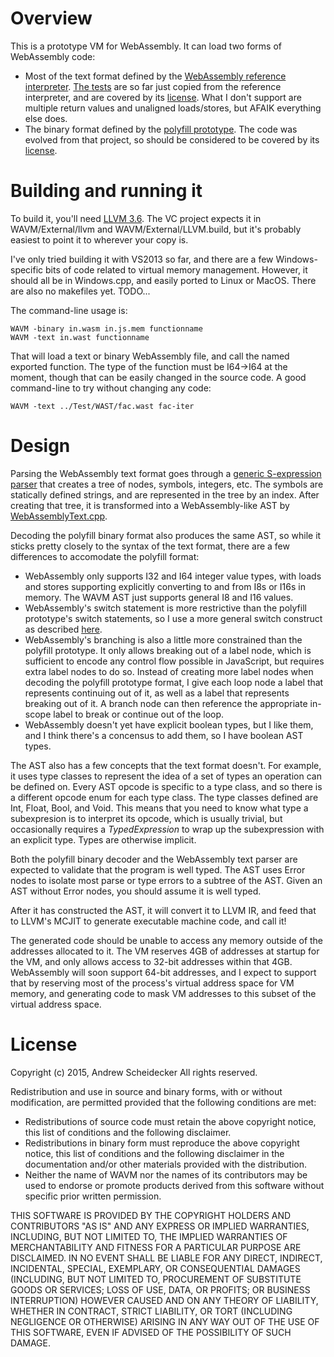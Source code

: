 # Overview

This is a prototype VM for WebAssembly. It can load two forms of WebAssembly code:
* Most of the text format defined by the [WebAssembly reference interpreter](https://github.com/WebAssembly/spec/tree/master/ml-proto). [The tests](Tests/WAST) are so far just copied from the reference interpreter, and are covered by its [license](spec.LICENSE). What I don't support are multiple return values and unaligned loads/stores, but AFAIK everything else does.
* The binary format defined by the [polyfill prototype](https://github.com/WebAssembly/polyfill-prototype-1). The code was evolved from that project, so should be considered to be covered by its [license](polyfill.LICENSE).

# Building and running it

To build it, you'll need [LLVM 3.6](https://github.com/llvm-mirror/llvm/tree/release_36). The VC project expects it in WAVM/External/llvm and WAVM/External/LLVM.build, but it's probably easiest to point it to wherever your copy is.

I've only tried building it with VS2013 so far, and there are a few Windows-specific bits of code related to virtual memory management. However, it should all be in Windows.cpp, and easily ported to Linux or MacOS. There are also no makefiles yet. TODO...

The command-line usage is:
```
WAVM -binary in.wasm in.js.mem functionname
WAVM -text in.wast functionname
```

That will load a text or binary WebAssembly file, and call the named exported function. The type of the function must be I64->I64 at the moment, though that can be easily changed in the source code. A good command-line to try without changing any code:

```WAVM -text ../Test/WAST/fac.wast fac-iter```

# Design

Parsing the WebAssembly text format goes through a [generic S-expression parser](Source/SExpressions.cpp) that creates a tree of nodes, symbols, integers, etc. The symbols are statically defined strings, and are represented in the tree by an index. After creating that tree, it is transformed into a WebAssembly-like AST by [WebAssemblyText.cpp](Source/WebAssembly/WebAssemblyText.cpp).

Decoding the polyfill binary format also produces the same AST, so while it sticks pretty closely to the syntax of the text format, there are a few differences to accomodate the polyfill format:
* WebAssembly only supports I32 and I64 integer value types, with loads and stores supporting explicitly converting to and from I8s or I16s in memory. The WAVM AST just supports general I8 and I16 values.
* WebAssembly's switch statement is more restrictive than the polyfill prototype's switch statements, so I use a more general switch construct as described [here](https://github.com/WebAssembly/design/issues/322).
* WebAssembly's branching is also a little more constrained than the polyfill prototype. It only allows breaking out of a label node, which is sufficient to encode any control flow possible in JavaScript, but requires extra label nodes to do so. Instead of creating more label nodes when decoding the polyfill prototype format, I give each loop node a label that represents continuing out of it, as well as a label that represents breaking out of it. A branch node can then reference the appropriate in-scope label to break or continue out of the loop.
* WebAssembly doesn't yet have explicit boolean types, but I like them, and I think there's a concensus to add them, so I have boolean AST types.

The AST also has a few concepts that the text format doesn't. For example, it uses type classes to represent the idea of a set of types an operation can be defined on. Every AST opcode is specific to a type class, and so there is a different opcode enum for each type class. The type classes defined are Int, Float, Bool, and Void. This means that you need to know what type a subexpresion is to interpret its opcode, which is usually trivial, but occasionally requires a *TypedExpression* to wrap up the subexpression with an explicit type. Types are otherwise implicit.

Both the polyfill binary decoder and the WebAssembly text parser are expected to validate that the program is well typed. The AST uses Error nodes to isolate most parse or type errors to a subtree of the AST. Given an AST without Error nodes, you should assume it is well typed.

After it has constructed the AST, it will convert it to LLVM IR, and feed that to LLVM's MCJIT to generate executable machine code, and call it!

The generated code should be unable to access any memory outside of the addresses allocated to it. The VM reserves 4GB of addresses at startup for the VM, and only allows access to 32-bit addresses within that 4GB. WebAssembly will soon support 64-bit addresses, and I expect to support that by reserving most of the process's virtual address space for VM memory, and generating code to mask VM addresses to this subset of the virtual address space.

# License

Copyright (c) 2015, Andrew Scheidecker
All rights reserved.

Redistribution and use in source and binary forms, with or without modification, are permitted provided that the following conditions are met:
* Redistributions of source code must retain the above copyright notice, this list of conditions and the following disclaimer.
* Redistributions in binary form must reproduce the above copyright notice, this list of conditions and the following disclaimer in the documentation and/or other materials provided with the distribution.
* Neither the name of WAVM nor the names of its contributors may be used to endorse or promote products derived from this software without specific prior written permission.

THIS SOFTWARE IS PROVIDED BY THE COPYRIGHT HOLDERS AND CONTRIBUTORS "AS IS" AND ANY EXPRESS OR IMPLIED WARRANTIES, INCLUDING, BUT NOT LIMITED TO, THE IMPLIED WARRANTIES OF MERCHANTABILITY AND FITNESS FOR A PARTICULAR PURPOSE ARE DISCLAIMED. IN NO EVENT SHALL <COPYRIGHT HOLDER> BE LIABLE FOR ANY DIRECT, INDIRECT, INCIDENTAL, SPECIAL, EXEMPLARY, OR CONSEQUENTIAL DAMAGES (INCLUDING, BUT NOT LIMITED TO, PROCUREMENT OF SUBSTITUTE GOODS OR SERVICES; LOSS OF USE, DATA, OR PROFITS; OR BUSINESS INTERRUPTION) HOWEVER CAUSED AND ON ANY THEORY OF LIABILITY, WHETHER IN CONTRACT, STRICT LIABILITY, OR TORT (INCLUDING NEGLIGENCE OR OTHERWISE) ARISING IN ANY WAY OUT OF THE USE OF THIS SOFTWARE, EVEN IF ADVISED OF THE POSSIBILITY OF SUCH DAMAGE.
